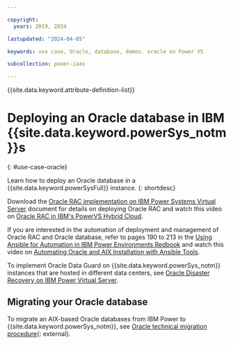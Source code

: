 ```yaml
---

copyright:
  years: 2019, 2024

lastupdated: "2024-04-05"

keywords: use case, Oracle, database, demos. oracle on Power VS

subcollection: power-iaas

---
```


{{site.data.keyword.attribute-definition-list}}

# Deploying an Oracle database in IBM {{site.data.keyword.powerSys_notm}}s
{: #use-case-oracle}

Learn how to deploy an Oracle database in a {{site.data.keyword.powerSysFull}} instance.
{: shortdesc}

Download the [Oracle RAC implementation on IBM Power Systems Virtual Server](https://www.ibm.com/support/pages/node/6999243) document for details on deploying Oracle RAC and watch this video on [Oracle RAC in IBM's PowerVS Hybrid Cloud](https://ibm.biz/Oracle_RAC_PowerVS_Hybrid_Cloud_Webinar).

If you are interested in the automation of deployment and management of Oracle RAC and Oracle database, refer to pages 190 to 213 in the [Using Ansible for Automation in IBM Power Environments Redbook](https://www.redbooks.ibm.com/redpieces/pdfs/sg248551.pdf) and watch this video on [Automating Oracle and AIX Installation with Ansible Tools](https://ibm.biz/Automating_Oracle_and_AIX_with_Ansible).

To implement Oracle Data Guard on {{site.data.keyword.powerSys_notm}} instances that are hosted in different data centers, see [Oracle Disaster Recovery on IBM Power Virtual Server](https://www.ibm.com/downloads/cas/LOEM24KA).

## Migrating your Oracle database
To migrate an AIX-based Oracle databases from IBM Power to {{site.data.keyword.powerSys_notm}}, see [Oracle technical migration procedure](https://cloud.ibm.com/media/docs/downloads/power-iaas/Oracle_Technical_Migration_procedure_version_1.0.pdf){: external}.